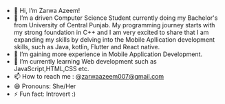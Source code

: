 - 👋 Hi, I’m Zarwa Azeem!
- 👀 I’m a driven Computer Science Student currently doing my Bachelor's from University of Central Punjab. My programming journey starts with my strong foundation in C++ and I am very excited to share that I am expanding my skills by delving into the Mobile Apllication development skills, such as Java, kotlin, Flutter and React native.
- 🌱 I’m gaining more experience in Mobile Application Development.
- 💞️ I’m currently learning Web development such as JavaScript,HTML,CSS etc.
- 📫 How to reach me : @zarwaazeem007@gmail.com 
- 😄 Pronouns: She/Her
- ⚡ Fun fact: Introvert :)

<!---
ZarwaAzeem/ZarwaAzeem is a ✨ special ✨ repository because its `README.md` (this file) appears on your GitHub profile.
You can click the Preview link to take a look at your changes.
--->
